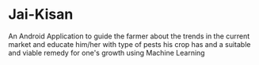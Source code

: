 # Jai-Kisan
An Android Application to guide the farmer about the trends in the
current market and educate him/her with type of pests his crop has and a suitable and viable remedy for one's growth using Machine
Learning
